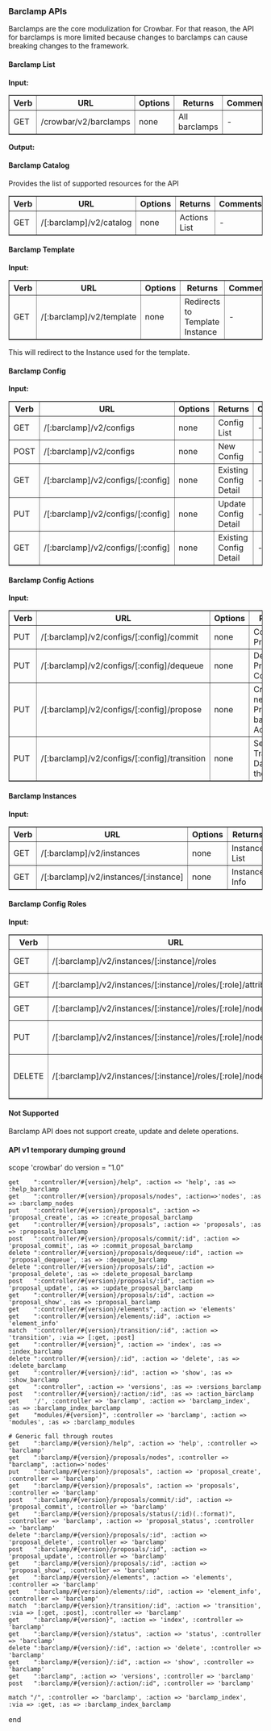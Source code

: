 ### Barclamp APIs

Barclamps are the core modulization for Crowbar.  For that reason, the API for barclamps is more limited because changes to barclamps can cause breaking changes to the framework.

#### Barclamp List

**Input:**

<table border=1>
<tr><th> Verb </th><th> URL </th><th> Options </th><th> Returns </th><th> Comments </th></tr>
  <tr><td> GET </td><td> /crowbar/v2/barclamps  </td><td> none  </td><td> All barclamps </td><td> - </td></tr> 
</table>

**Output:**

#### Barclamp Catalog

Provides the list of supported resources for the API

<table border=1>
  <tr><th> Verb </th><th> URL </th><th> Options </th><th> Returns </th><th> Comments </th></tr>
  <tr><td> GET  </td><td> /[:barclamp]/v2/catalog </td><td> none  </td><td> Actions List </td><td> - </td></tr> 
</table>

#### Barclamp Template

**Input:**

<table border=1>
  <tr><th> Verb </th><th> URL                      </th><th> Options </th><th> Returns </th><th> Comments </th></tr>
  <tr><td> GET  </td><td> /[:barclamp]/v2/template   </td><td> none   </td><td> Redirects to Template Instance </td><td> - </td></tr> 
</table>

This will redirect to the Instance used for the template.

#### Barclamp Config

**Input:**

<table border=1>
  <tr><th> Verb </th><th> URL                      </th><th> Options </th><th> Returns </th><th> Comments </th></tr>
  <tr><td> GET  </td><td> /[:barclamp]/v2/configs  </td><td> none   </td><td> Config List </td><td> - </td></tr> 
  <tr><td> POST </td><td> /[:barclamp]/v2/configs  </td><td> none   </td><td> New Config </td><td> - </td></tr> 
  <tr><td> GET  </td><td> /[:barclamp]/v2/configs/[:config]  </td><td> none   </td><td> Existing Config Detail </td><td> - </td></tr> 
  <tr><td> PUT  </td><td> /[:barclamp]/v2/configs/[:config]  </td><td> none   </td><td> Update Config Detail </td><td> - </td></tr> 
  <tr><td> GET  </td><td> /[:barclamp]/v2/configs/[:config]  </td><td> none   </td><td> Existing Config Detail </td><td> - </td></tr> 
</table>

#### Barclamp Config Actions

**Input:**

<table border=1>
  <tr><th> Verb </th><th> URL                      </th><th> Options </th><th> Returns </th><th> Comments </th></tr>
  <tr><td> PUT  </td><td> /[:barclamp]/v2/configs/[:config]/commit  </td><td> none   </td><td> Commit Proposed </td><td> - </td></tr> 
  <tr><td> PUT  </td><td> /[:barclamp]/v2/configs/[:config]/dequeue </td><td> none   </td><td> Dequeue Proposed Config </td><td> - </td></tr> 
  <tr><td> PUT  </td><td> /[:barclamp]/v2/configs/[:config]/propose </td><td> none   </td><td> Create an new Proposal based on Active</td><td> - </td></tr> 
  <tr><td> PUT  </td><td> /[:barclamp]/v2/configs/[:config]/transition </td><td> none   </td><td> Send Transistion Data into the system</td><td> - </td></tr> 
</table>

#### Barclamp Instances

**Input:**

<table border=1>
  <tr><th> Verb </th><th> URL                      </th><th> Options </th><th> Returns </th><th> Comments </th></tr>
  <tr><td> GET  </td><td> /[:barclamp]/v2/instances  </td><td> none   </td><td> Instance List </td><td> - </td></tr> 
  <tr><td> GET  </td><td> /[:barclamp]/v2/instances/[:instance]  </td><td> none   </td><td> Instance Info </td><td> - </td></tr> 
</table>

#### Barclamp Config Roles

**Input:**

<table border=1>
  <tr><th> Verb </th><th> URL                      </th><th> Options </th><th> Returns </th><th> Comments </th></tr>
  <tr><td> GET  </td><td> /[:barclamp]/v2/instances/[:instance]/roles  </td><td> none   </td><td> Roles Assigned </td><td> - </td></tr> 
  <tr><td> GET  </td><td> /[:barclamp]/v2/instances/[:instance]/roles/[:role]/attribs  </td><td> none   </td><td> Attribs Assigned </td><td> - </td></tr> 
  <tr><td> GET  </td><td> /[:barclamp]/v2/instances/[:instance]/roles/[:role]/nodes  </td><td> none   </td><td> Nodes Assigned </td><td> - </td></tr> 
  <tr><td> PUT  </td><td> /[:barclamp]/v2/instances/[:instance]/roles/[:role]/nodes/[:node]  </td><td> none   </td><td> Add Node to Role </td><td> Proposed Instances Only </td></tr> 
  <tr><td> DELETE </td><td> /[:barclamp]/v2/instances/[:instance]/roles/[:role]/nodes/[:node]  </td><td> none   </td><td> Remove Node from Role</td><td> Proposed Instances Only </td></tr> 
</table>


#### Not Supported

Barclamp API does not support create, update and delete operations.

#### API v1 temporary dumping ground

 scope 'crowbar' do
    version = "1.0"

    get    ":controller/#{version}/help", :action => 'help', :as => :help_barclamp
    get    ":controller/#{version}/proposals/nodes", :action=>'nodes', :as => :barclamp_nodes
    put    ":controller/#{version}/proposals", :action => 'proposal_create', :as => :create_proposal_barclamp
    get    ":controller/#{version}/proposals", :action => 'proposals', :as => :proposals_barclamp
    post   ":controller/#{version}/proposals/commit/:id", :action => 'proposal_commit', :as => :commit_proposal_barclamp
    delete ":controller/#{version}/proposals/dequeue/:id", :action => 'proposal_dequeue', :as => :dequeue_barclamp
    delete ":controller/#{version}/proposals/:id", :action => 'proposal_delete', :as => :delete_proposal_barclamp
    post   ":controller/#{version}/proposals/:id", :action => 'proposal_update', :as => :update_proposal_barclamp
    get    ":controller/#{version}/proposals/:id", :action => 'proposal_show', :as => :proposal_barclamp
    get    ":controller/#{version}/elements", :action => 'elements'
    get    ":controller/#{version}/elements/:id", :action => 'element_info'
    match  ":controller/#{version}/transition/:id", :action => 'transition', :via => [:get, :post]
    get    ":controller/#{version}", :action => 'index', :as => :index_barclamp
    delete ":controller/#{version}/:id", :action => 'delete', :as => :delete_barclamp
    get    ":controller/#{version}/:id", :action => 'show', :as => :show_barclamp
    get    ":controller", :action => 'versions', :as => :versions_barclamp
    post   ":controller/#{version}/:action/:id", :as => :action_barclamp
    get    '/', :controller => 'barclamp', :action => 'barclamp_index', :as => :barclamp_index_barclamp
    get    "modules/#{version}", :controller => 'barclamp', :action => 'modules', :as => :barclamp_modules
            
    # Generic fall through routes
    get    ":barclamp/#{version}/help", :action => 'help', :controller => 'barclamp'
    get    ":barclamp/#{version}/proposals/nodes", :controller => "barclamp", :action=>'nodes'
    put    ":barclamp/#{version}/proposals", :action => 'proposal_create', :controller => 'barclamp'
    get    ":barclamp/#{version}/proposals", :action => 'proposals', :controller => 'barclamp'
    post   ":barclamp/#{version}/proposals/commit/:id", :action => 'proposal_commit', :controller => 'barclamp'
    get    ":barclamp/#{version}/proposals/status(/:id)(.:format)", :controller => 'barclamp', :action => 'proposal_status', :controller => 'barclamp'
    delete ":barclamp/#{version}/proposals/:id", :action => 'proposal_delete', :controller => 'barclamp'
    post   ":barclamp/#{version}/proposals/:id", :action => 'proposal_update', :controller => 'barclamp'
    get    ":barclamp/#{version}/proposals/:id", :action => 'proposal_show', :controller => 'barclamp'
    get    ":barclamp/#{version}/elements", :action => 'elements', :controller => 'barclamp'
    get    ":barclamp/#{version}/elements/:id", :action => 'element_info', :controller => 'barclamp'
    match  ":barclamp/#{version}/transition/:id", :action => 'transition', :via => [:get, :post], :controller => 'barclamp'
    get    ":barclamp/#{version}", :action => 'index', :controller => 'barclamp'
    get    ":barclamp/#{version}/status", :action => 'status', :controller => 'barclamp'
    delete ":barclamp/#{version}/:id", :action => 'delete', :controller => 'barclamp'
    get    ":barclamp/#{version}/:id", :action => 'show', :controller => 'barclamp'
    get    ":barclamp", :action => 'versions', :controller => 'barclamp'
    post   ":barclamp/#{version}/:action/:id", :controller => 'barclamp'

    match "/", :controller => 'barclamp', :action => 'barclamp_index', :via => :get, :as => :barclamp_index_barclamp
        
  end
